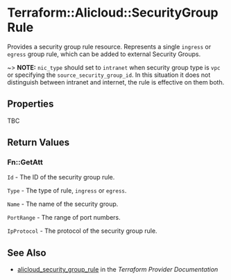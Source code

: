 # Terraform::Alicloud::SecurityGroupRule

Provides a security group rule resource.
Represents a single `ingress` or `egress` group rule, which can be added to external Security Groups.

~> **NOTE:**  `nic_type` should set to `intranet` when security group type is `vpc` or specifying the `source_security_group_id`. In this situation it does not distinguish between intranet and internet, the rule is effective on them both.

## Properties

TBC

## Return Values

### Fn::GetAtt

`Id` - The ID of the security group rule.

`Type` - The type of rule, `ingress` or `egress`.

`Name` - The name of the security group.

`PortRange` - The range of port numbers.

`IpProtocol` - The protocol of the security group rule.

## See Also

* [alicloud_security_group_rule](https://www.terraform.io/docs/providers/alicloud/r/security_group_rule.html) in the _Terraform Provider Documentation_